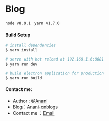 # Blog

<code>node v8.9.1</code> &nbsp; <code>yarn v1.7.0</code>

#### Build Setup

``` bash
# install dependencies
$ yarn install

# serve with hot reload at 192.168.1.6:8081
$ yarn run dev

# build electron application for production
$ yarn run build

```

#### Contact me:
* Author : [@Anani][1]
* Blog：[Anani-cnblogs][2]
* Contact me ：[Email][3]

[1]: https://weibo.com/dongwanhong
[2]: http://www.cnblogs.com/anani/
[3]: http://mail.qq.com/cgi-bin/qm_share?t=qm_mailme&email=zqqhoKm5pq2moI6oobajr6ei4K2how
